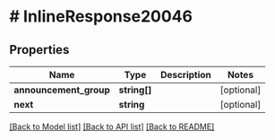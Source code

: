 # # InlineResponse20046

## Properties

Name | Type | Description | Notes
------------ | ------------- | ------------- | -------------
**announcement_group** | **string[]** |  | [optional]
**next** | **string** |  | [optional]

[[Back to Model list]](../../README.md#models) [[Back to API list]](../../README.md#endpoints) [[Back to README]](../../README.md)
